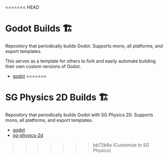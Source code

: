 <<<<<<< HEAD
# Godot Builds 🏗️

Repository that periodically builds Godot. Supports mono, all platforms, and export templates.

This serves as a template for others to fork and easily automate building their own custom versions of Godot.

- [godot](https://github.com/godotengine/godot)
=======
# SG Physics 2D Builds 🏗️

Repository that periodically builds Godot with SG Physics 2D. Supports mono, all platforms, and export templates.

- [godot](https://github.com/godotengine/godot)
- [sg-physics-2d](https://gitlab.com/snopek-games/sg-physics-2d)
>>>>>>> bb72b8a (Customize to SG Physics)
